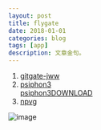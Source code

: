```yaml
---
layout: post
title: flygate 
date: 2018-01-01
categories: blog
tags: [app]
description: 文章金句。
---
```



1. [gitgate-jww](https://github.com/bannedbook/fanqiang/wiki)
1. [psiphon3](https://psiphon.ca/zh/download.html)<br>[psiphon3DOWNLOAD](https://psiphon.ca/psiphon3.exe)
1. [npvg](http://www.vpngate.net/cn/download.aspx)

![image](https://github.com/feiyuii/feiyuii.github.io/blob/master/img/crowds/crowds.jpg?raw=true)
